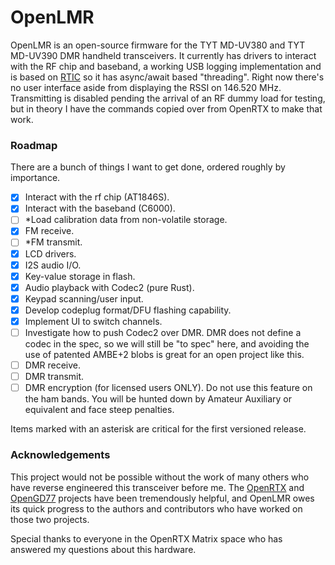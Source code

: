 # OpenLMR

OpenLMR is an open-source firmware for the TYT MD-UV380 and TYT MD-UV390 DMR handheld transceivers. It currently has drivers to interact with the RF chip and baseband, a working USB logging implementation and is based on [RTIC](https://rtic.rs/) so it has async/await based "threading". Right now there's no user interface aside from displaying the RSSI on 146.520 MHz. Transmitting is disabled pending the arrival of an RF dummy load for testing, but in theory I have the commands copied over from OpenRTX to make that work.

### Roadmap

There are a bunch of things I want to get done, ordered roughly by importance.

- [x] Interact with the rf chip (AT1846S).
- [x] Interact with the baseband (C6000).
- [ ] *Load calibration data from non-volatile storage.
- [x] FM receive.
- [ ] *FM transmit.
- [x] LCD drivers.
- [x] I2S audio I/O.
- [x] Key-value storage in flash.
- [x] Audio playback with Codec2 (pure Rust).
- [x] Keypad scanning/user input.
- [x] Develop codeplug format/DFU flashing capability.
- [x] Implement UI to switch channels.
- [ ] Investigate how to push Codec2 over DMR. DMR does not define a codec in the spec, so we will still be "to spec" here, and avoiding the use of patented AMBE+2 blobs is great for an open project like this.
- [ ] DMR receive.
- [ ] DMR transmit.
- [ ] DMR encryption (for licensed users ONLY). Do not use this feature on the ham bands. You will be hunted down by Amateur Auxiliary or equivalent and face steep penalties.

Items marked with an asterisk are critical for the first versioned release.

### Acknowledgements

This project would not be possible without the work of many others who have reverse engineered this transceiver before me. The [OpenRTX](https://openrtx.org/) and [OpenGD77](https://www.opengd77.com/) projects have been tremendously helpful, and OpenLMR owes its quick progress to the authors and contributors who have worked on those two projects.

Special thanks to everyone in the OpenRTX Matrix space who has answered my questions about this hardware.